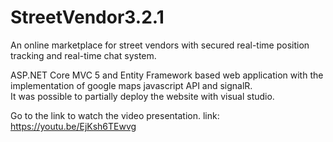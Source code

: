 # StreetVendor3.2.1
An online marketplace for street vendors with secured real-time position tracking and real-time chat system. 

ASP.NET Core MVC 5 and Entity Framework based web application with the implementation of google maps javascript API and signalR.  
It was possible to partially deploy the website with visual studio. 

Go to the link to watch the video presentation. link: https://youtu.be/EjKsh6TEwvg
